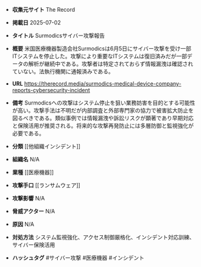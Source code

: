 - **収集元サイト**
The Record

- **掲載日**
2025-07-02

- **タイトル**
Surmodicsサイバー攻撃報告

- **概要**
米国医療機器製造会社Surmodicsは6月5日にサイバー攻撃を受け一部ITシステムを停止した。攻撃により重要なITシステムは復旧済みだが一部データの解析が継続中である。攻撃者は特定されておらず情報漏洩は確認されていない。法執行機関に通報済みである。

- **URL**
https://therecord.media/surmodics-medical-device-company-reports-cybersecurity-incident

- **備考**
Surmodicsへの攻撃はシステム停止を狙い業務妨害を目的とする可能性が高い。攻撃手法は不明だが内部調査と外部専門家の協力で被害拡大防止を図るべきである。類似事例では情報漏洩や訴訟リスクが顕著であり早期対応と保険活用が推奨される。将来的な攻撃再発防止には多層防御と監視強化が必要である。

- **分類**
[[他組織インシデント]]

- **組織名**
N/A

- **業種**
[[医療機器]]

- **攻撃手口**
[[ランサムウェア]]

- **攻撃影響**
N/A

- **脅威アクター**
N/A

- **原因**
N/A

- **対処方法**
システム監視強化、アクセス制御厳格化、インシデント対応訓練、サイバー保険活用

- **ハッシュタグ**
#サイバー攻撃 #医療機器 #インシデント
